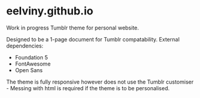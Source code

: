 # eelviny.github.io
Work in progress Tumblr theme for personal website.

Designed to be a 1-page document for Tumblr compatability.
External dependencies:
- Foundation 5
- FontAwesome
- Open Sans

The theme is fully responsive however does not use the Tumblr customiser - Messing with html is required if the theme is to be personalised.
